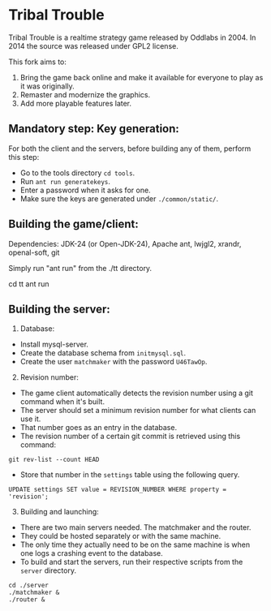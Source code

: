 Tribal Trouble
==============

Tribal Trouble is a realtime strategy game released by Oddlabs in 2004. In 2014 the source was released under GPL2 license.

This fork aims to:

1. Bring the game back online and make it available for everyone to play as it was originally.
2. Remaster and modernize the graphics.
3. Add more playable features later.

Mandatory step: Key generation:
-------------------------------

For both the client and the servers, before building any of them, perform this step:

- Go to the tools directory `cd tools`.
- Run `ant run generatekeys`.
- Enter a password when it asks for one.
- Make sure the keys are generated under `./common/static/`.

Building the game/client:
-------------------------

Dependencies: JDK-24 (or Open-JDK-24), Apache ant, lwjgl2, xrandr, openal-soft, git

Simply run "ant run" from the ./tt directory.

cd tt
ant run

Building the server:
--------------------

1. Database:

- Install mysql-server.
- Create the database schema from `initmysql.sql`.
- Create the user `matchmaker` with the password `U46TawOp`.

2. Revision number:

- The game client automatically detects the revision number using a git command when it's built.
- The server should set a minimum revision number for what clients can use it.
- That number goes as an entry in the database.
- The revision number of a certain git commit is retrieved using this command:

`git rev-list --count HEAD`

- Store that number in the `settings` table using the following query.

`UPDATE settings SET value = REVISION_NUMBER WHERE property = 'revision';`

3. Building and launching:

- There are two main servers needed. The matchmaker and the router.
- They could be hosted separately or with the same machine.
- The only time they actually need to be on the same machine is when one logs a crashing event to the database.
- To build and start the servers, run their respective scripts from the `server` directory.

```
cd ./server
./matchmaker &
./router &
```
